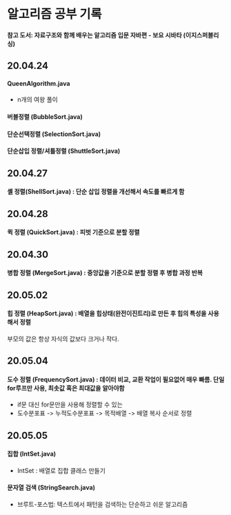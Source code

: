 # 알고리즘 공부 기록

#### 참고 도서: 자료구조와 함께 배우는 알고리즘 입문 자바편 - 보요 시바타 (이지스퍼블리싱)

20.04.24
--------
#### QueenAlgorithm.java
- n개의 여왕 풀이

#### 버블정렬 (BubbleSort.java)

#### 단순선택정렬 (SelectionSort.java)

#### 단순삽입 정렬/셔틀정렬 (ShuttleSort.java)


## 20.04.27
#### 셸 정렬(ShellSort.java) : 단순 삽입 정렬을 개선해서 속도를 빠르게 함

## 20.04.28
#### 퀵 정렬 (QuickSort.java) : 피벗 기준으로 분할 정렬

## 20.04.30

#### 병합 정렬 (MergeSort.java) : 중앙값을 기준으로 분할 정렬 후 병합 과정 반복

## 20.05.02

#### 힙 정렬 (HeapSort.java) : 배열을 힙상태(완전이진트리)로 만든 후 힙의 특성을 사용해서 정렬

부모의 값은 항상 자식의 값보다 크거나 작다.

## 20.05.04
#### 도수 정렬 (FrequencySort.java) : 데이터 비교, 교환 작업이 필요없어 매우 빠름. 단일 for루프만 사용, 최솟값 혹은 최대값을 알아야함
- if문 대신 for문만을 사용해 정렬할 수 있는 
- 도수분포표 -> 누적도수분포표 -> 목적배열 -> 배열 복사 순서로 정렬

## 20.05.05
#### 집합 (IntSet.java)
- IntSet : 배열로 집합 클래스 만들기

#### 문자열 검색 (StringSearch.java)
- 브루트-포스법: 텍스트에서 패턴을 검색하는 단순하고 쉬운 알고리즘

